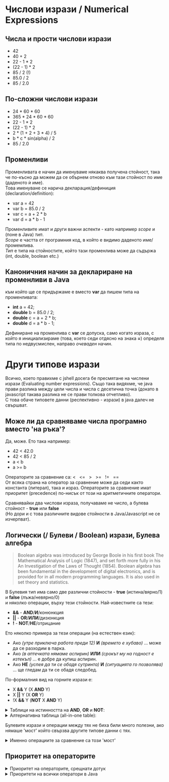 Числови изрази / Numerical Expressions
======================================

Числа и прости числови изрази
---------------------
* 42
* 40 + 2
* 22 - 1 * 2
* (22 - 1) * 2
* 85 / 2 (!)
* 85.0 / 2
* 85 / 2.0

По-сложни числови изрази
------------------------
* 24 * 60 * 60
* 365 * 24 * 60 * 60
* 22 - 1 * 2
* (22 - 1) * 2
* 2 * (1 + 2 + 3 * 4) / 5
* b * c * sin(alpha) / 2
* 85 / 2.0

Променливи
----------
Променливата е начин да именуваме някаква получена стойност,
така че по-късно да можем да се обърнем отново към тази стойност по име (даденото ѝ име).  
Това именуване се нарича декларация/дефиниция (declaration/definition):
* var a = 42
* var b = 85.0 / 2
* var c = a + 2 * b
* var d = a * b - 1

Променливите имат и други важни аспекти - като например _scope_ и (поне в Java) _тип_.  
_Scope_ е частта от програмния код, в който е видимо даденото име/промемлива.  
_Тип_ е типа на стойностите, който тази променлива може да съдържа (int, double, boolean etc.)

Каноничния начин за деклариране на променливи в Java
----------------------------------------------------
към който ще се придържаме е вместо **var** да пишем типа на променливата:
* **int** a = 42;
* **double** b = 85.0 / 2;
* **double** c = a + 2 * b;
* **double** d = a * b - 1;

Дефиниране на променлива с **var** се допуска, само когато израза, с който я инициализираме (това, което седи отдясно на знака **=**) определя типа по недвусмислен, направо _очеваден_ начин.

Други типове изрази
===================

Всичко, което правихме с jshell досега бе пресмятане на числени изрази (Evaluating number expressions). 
Също така видяхме, че java прави разлика между цели числа и числа с десетична точка (докато в javascript такава разлика не се прави толкова отчетливо).  
С това обаче типовете данни (респективно - изрази) в java далеч не свършват.

Може ли да сравняваме числа програмно вместо 'на ръка'?
-------------------------------------------------------
Да, може. Ето така например:
* 42 < 42.0 
* 42 < 85 / 2
* a < b
* a >= b

Операторите за сравнение са: < &nbsp; <= &nbsp; > &nbsp; >= &nbsp; != &nbsp; ==  
От всяка страна на оператор за сравнение може да седи както константа (литерал), така и израз. 
Операторите за сравнение имат приоритет (precedence) по-нисък от този на аритметичните оператори.

Сравнявайки два числови израза, получаваме не число, а булева стойност - **true** или **false**  
(Но дори и с това различните видове стойности в Java/Javascript не се изчерпват).

Логически (/ Булеви / Boolean) изрази, Булева алгебра
-----------------------------------------------------
> Boolean algebra was introduced by George Boole in his first book The Mathematical Analysis of Logic (1847),
> and set forth more fully in his An Investigation of the Laws of Thought (1854).
> Boolean algebra has been fundamental in the development of digital electronics,
> and is provided for in all modern programming languages. It is also used in set theory and statistics.

В Булевия тип има само две различни стойности - **true** (истина/вярно/1) и **false** (лъжа/невярно/0)  
и няколко операции, върху тези стойности. Най-известните са тези:

+ **&&** - **AND**/**И**/конюнкция
+ **||** - **OR**/**ИЛИ**/дизюнкция
+ **!**  - **NOT**/**НЕ**/отрицание

Ето няколко примера за тези операции (на естествен език):
+ Ако _(утре приключа работа преди 12)_ **И** _(времето е хубаво)_ ... може да се разходим в парка.
+ Ако _(в аптечката нямаме аспирин)_ **ИЛИ** _(срокът му на годност е изтекъл)_ ... е добре да купиш аспирин.
+ Ако **НЕ** _(успея да ти се обадя сутринта)_ **И** _(ситуацията го позволява)_ ... ще гледам да ти се обадя следобед.

По-формалния вид на горните изрази е:
+ X **&&** Y  (X **AND** Y)
+ X **||** Y  (X **OR** Y)
+ !X **&&** Y  (**NOT** X **AND** Y)

<details>
  <summary>Таблици на истинността на <b>AND</b>, <b>OR</b> и <b>NOT</b>:</summary>

|X AND Y|  0  |  1    
|-------|-----|----
| **0** |  0  |  0
| **1** |  0  |  1


|X OR Y|  0  |  1    
|------|-----|----
|**0** |  0  |  1
|**1** |  1  |  1


| X   | NOT X
|-----|-------
|**0**| &nbsp;&nbsp; 1
|**1**| &nbsp;&nbsp; 0
</details>

<details>
  <summary>Алтернативна таблица (all-in-one table):</summary>

|   X   |   Y   |X AND Y|X OR Y| NOT X
|-------|-------|-------|------|------
|   0   |   0   |   0   |   0  |   1 
|   0   |   1   |   0   |   1  |   1 
|   1   |   0   |   0   |   1  |   0  
|   1   |   1   |   1   |   1  |   0  
</details>

Булевите изрази и операции между тях не биха били много полезни, ако нямаше 'мост' който свързва другите типове данни с тях.  
<details>
  <summary>Именно операциите за сравнение са този 'мост'</summary>

| Израз |  Тип  | Стойност |
|-------|-------|----------|
| 5 + 3 |  int  | 8 (число)
| 5 < 3 |boolean| false
| 5 <= 3|boolean| false
| 5 > 3 |boolean| true
| 5 >= 3|boolean| true
| 5 == 3|boolean| false
| 5 != 3|boolean| true
</details>

Приоритет на операторите
------------------------
<details>
  <summary>Приоритет на операторите, срещнати дотук</summary>

1. (префиксни) __!__ и __-__
2. __*__ и __/__
3. __+__ и __-__
4. __&lt;__, __&lt;=__, __&gt;__ и __&gt;=__
5. __==__ и __!=__
6. __&&__
7. __||__
</details>
 
<details>
  <summary>Приоритети на всички оператори в Java</summary>

<table border="1" cellpadding="5" summary="This table lists operators according to precedence order">
<caption id="nutsandbolts-precedence"><strong>Operator Precedence</strong></caption>
<tbody><tr>
<th id="h1">Operators</th>
<th id="h2">Precedence</th>
</tr>
<tr>
<td headers="h1">postfix</td>
<td headers="h2"><code><em>expr</em>++ <em>expr</em>--</code></td>
</tr>
<tr>
<td headers="h1">unary</td>
<td headers="h2"><code>++<em>expr</em> --<em>expr</em> +<em>expr</em> -<em>expr</em> ~ !</code></td>
</tr>
<tr>
<td headers="h1">multiplicative</td>
<td headers="h2"><code>* / %</code></td>
</tr>
<tr>
<td headers="h1">additive</td>
<td headers="h2"><code>+ -</code></td>
</tr>
<tr>
<td headers="h1">shift</td>
<td headers="h2"><code>&lt;&lt; &gt;&gt; &gt;&gt;&gt;</code></td>
</tr>
<tr>
<td headers="h1">relational</td>
<td headers="h2"><code>&lt; &gt; &lt;= &gt;= instanceof</code></td>
</tr>
<tr>
<td headers="h1">equality</td>
<td headers="h2"><code>== !=</code></td>
</tr>
<tr>
<td headers="h1">bitwise AND</td>
<td headers="h2"><code>&amp;</code></td>
</tr>
<tr>
<td headers="h1">bitwise exclusive OR</td>
<td headers="h2"><code>^</code></td>
</tr>
<tr>
<td headers="h1">bitwise inclusive OR</td>
<td headers="h2"><code>|</code></td>
</tr>
<tr>
<td headers="h1">logical AND</td>
<td headers="h2"><code>&amp;&amp;</code></td>
</tr>
<tr>
<td headers="h1">logical OR</td>
<td headers="h2"><code>||</code></td>
</tr>
<tr>
<td headers="h1">ternary</td>
<td headers="h2"><code>? :</code></td>
</tr>
<tr>
<td headers="h1">assignment</td>
<td headers="h2"><code>= += -= *= /= %= &amp;= ^= |= &lt;&lt;= &gt;&gt;= &gt;&gt;&gt;=</code></td>
</tr>
</tbody></table>

</details>
